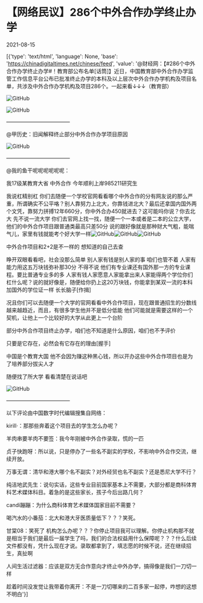 # 【网络民议】286个中外合作办学终止办学

2021-08-15

[{'type': 'text/html', 'language': None, 'base': 'https://chinadigitaltimes.net/chinese/feed', 'value': '@财经网：【#286个中外合作办学终止办学#！教育部公布名单[话筒]】近日，中国教育部中外合作办学监管工作信息平台公布已批准终止办学的本科及以上层次中外合作办学机构及项目名单，共涉及中外合作办学机构及项目286个。一起来看↓↓↓（教育部）

![GitHub](https://chinadigitaltimes.net/chinese/files/2021/08/post-669642-6118ad0e2f7b4.)

![GitHub](https://chinadigitaltimes.net/chinese/files/2021/08/post-669642-6118ad1174648.)

————————————

@甲历史：旧闻解释终止部分中外合作办学项目原因

![GitHub](https://chinadigitaltimes.net/chinese/files/2021/08/ded1db03ly1gtha4inrr3j20k03pd1kx-scaled.jpeg)

————————————

@我的鱼干呢呢呢呢呢呢：

我17级某教育大省 中外合作 今年顺利上岸985211研究生

我说杠精别杠 你们去随便一个学校官网看看哪个中外合作的分有网友说的那么严重，所谓确实不公平咯？别人靠努力上北大，你靠钱进北大？最后还拿国内国外两个文凭，靠努力拼搏12年660分，你中外合办450就进去？这可能吗你说？你去北大 先不说一流大学 你们去官网上找一找，随便一个一本或者是二本的公立大学，他们的中外合作项目跟普通类最高只差50分 说的跟好像就是那种财大气粗，能喘气儿，家里有钱就能考个好大学一样![GitHub](https://s.w.org/images/core/emoji/13.1.0/72x72/1f64f.png)![GitHub](https://s.w.org/images/core/emoji/13.1.0/72x72/1f64f.png)![GitHub](https://s.w.org/images/core/emoji/13.1.0/72x72/1f64f.png)

中外合作项目和2+2是不一样的 想知道的自己去查

睁开双眼看看吧，社会没那么简单 别人家有钱是别人家的事 咱们也管不着 人家有能力用这五万块钱弥补那30分 不得不说 他们有专业课还有国外那一方的专业课程。要比普通专业多的多 人家有钱人家愿意人家能拿出来人家能得两个学位你们杠什么呢？说的就好像是，随便给你扔上这20万块钱，你能拿到某双一流的本科加国外的学位证一样 长长脑子[作揖]

况且你们可以去随便一个大学的官网看看中外合作项目，现在跟普通招生的分数线越来越趋近，而且，有很多学生他并不是低分低能 他们可能就是需要这样的一个契机，让他上一个比较好的大学从此更上一个台阶

部分中外合作项目终止办学，咱们也不知道是什么原因，咱们也不予评价

只要是它存在，必然会有它存在的理由[握手]

中国是个教育大国 他不会因为赚这种黑心钱，所以开办这些中外合作项目也是为了培养部分拔尖人才

随便找了所大学 看看清楚在说话吧

![GitHub](https://chinadigitaltimes.net/chinese/files/2021/08/post-669642-6118ad139a089.)

————————————

以下评论由中国数字时代编辑搜集自网络：

kirill·：那那些奔着这个项目去的学生怎么办呢？

羊肉串要羊肉不要签：我今年刚被中外合作录取，慌的一匹

贞子快跑呀：所以说，只是停办了一些名不副实的学校，不影响中外合作交流，继续开放。

万事无谓：清华和港大哪个名不副实？对外经贸也名不副实？还是悉尼大学不行？

纯洁地武先生：说句实话，这些专业目前国家基本上不需要，大部分都是商科体育科艺术媒体科目。着急的是这些家长，孩子今后出路几何？

candi蹦蹦：为什么商科体育艺术媒体国家目前不需要？

喝汽水的小番茄：北大和港大牙医质量低下？？？笑死。

甘棠08：笑死了 机构怎么办呢？？？你停止项目我可以理解。你停止机构那不就是相当于我们是最后一届学生了吗，我们的合法权益用什么保障呢？？？什么后续文件都没有，凭什么现在才说。录取都拿到了，填志愿的时候不说，还在继续招生，真扯啊

人间生活过滤器：应该是双方无合作意向才终止中外办学，搞得像是我们一刀切一样

趁着时间没发觉让我带着你离开：不是一刀切哪来的二百多家一起停，咋想的这想不明白'}]